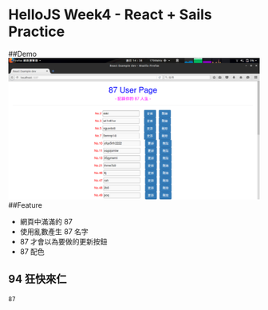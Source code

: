 # HelloJS Week4 - React + Sails Practice
##Demo
![C8763](assets/demo.png)
##Feature
- 網頁中滿滿的 87
- 使用亂數產生 87 名字
- 87 才會以為要做的更新按鈕
- 87 配色

## 94 狂快來仁
```
87
```
